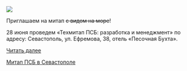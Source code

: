 <!--2025-05-29 13:33:06-->
<div class="yb">
  <div class="rss habr"><img src="https://habrastorage.org/getpro/habr/upload_files/7a0/666/d8a/7a0666d8a3ea7e8bc580097f6c0301be.png" /><p>Приглашаем на митап <s>с видом на море</s>! </p><p>28 июня проведем «Техмитап ПСБ: разработка и менеджмент» по адресу: Севастополь, ул. Ефремова, 38, отель «Песочная Бухта».</p> <a href="https://habr.com/ru/articles/914000/#habracut">Читать далее</a> <p class="titl"><a href="https://habr.com/ru/companies/psb/news/914000/?utm_source=habrahabr&utm_medium=rss&utm_campaign=914000">Митап ПСБ в Севастополе</a></p></div>
</div>

